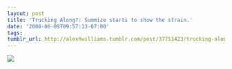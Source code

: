 ```yaml
---
layout: post
title: 'Trucking Along?: Summize starts to show the strain.'
date: '2008-06-09T09:57:13-07:00'
tags: 
tumblr_url: http://alexhwilliams.tumblr.com/post/37751423/trucking-along-summize-starts-to-show-the
---
```

<img src="http://31.media.tumblr.com/EXq6qISREa0uvh9iJ72Z5IRz_250.jpg"/>

